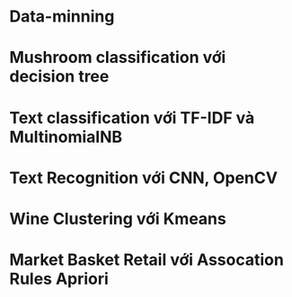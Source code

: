 # Data-minning
# Mushroom classification với decision tree
# Text classification với TF-IDF và MultinomialNB
# Text Recognition với CNN, OpenCV
# Wine Clustering với Kmeans
# Market Basket Retail với Assocation Rules Apriori
